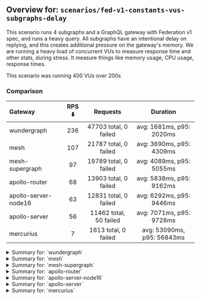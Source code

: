 ## Overview for: `scenarios/fed-v1-constants-vus-subgraphs-delay`


This scenario runs 4 subgraphs and a GraphQL gateway with Federation v1 spec, and runs a heavy query. All subgraphs have an intentional delay on replying, and this creates additional pressure on the gateway's memory. We are running a heavy load of concurrent VUs to measure response time and other stats, during stress. It measure things like memory usage, CPU usage, response times.


This scenario was running 400 VUs over 200s


### Comparison


| Gateway              | RPS ⬇️ |        Requests        |          Duration          |
| :------------------- | :----: | :--------------------: | :------------------------: |
| wundergraph          |  236   | 47703 total, 0 failed  |  avg: 1681ms, p95: 2020ms  |
| mesh                 |  107   | 21787 total, 0 failed  |  avg: 3690ms, p95: 4309ms  |
| mesh-supergraph      |   97   | 19789 total, 0 failed  |  avg: 4089ms, p95: 5055ms  |
| apollo-router        |   68   | 13903 total, 0 failed  |  avg: 5838ms, p95: 9162ms  |
| apollo-server-node16 |   63   | 12831 total, 0 failed  |  avg: 6292ms, p95: 9446ms  |
| apollo-server        |   56   | 11462 total, 50 failed |  avg: 7071ms, p95: 9728ms  |
| mercurius            |   7    |  1613 total, 0 failed  | avg: 53090ms, p95: 56843ms |



<details>
  <summary>Summary for: `wundergraph`</summary>

  **K6 Output**




```
     ✓ response code was 200
     ✓ no graphql errors
     ✓ valid response structure

     checks.........................: 100.00% ✓ 143109     ✗ 0    
     data_received..................: 238 MB  1.2 MB/s
     data_sent......................: 57 MB   281 kB/s
     http_req_blocked...............: avg=550.34µs min=1.3µs    med=2.5µs  max=201.13ms p(90)=3.6µs   p(95)=5µs     
     http_req_connecting............: avg=536.57µs min=0s       med=0s     max=200.94ms p(90)=0s      p(95)=0s      
     http_req_duration..............: avg=1.68s    min=874.34ms med=1.67s  max=2.67s    p(90)=1.91s   p(95)=2.01s   
       { expected_response:true }...: avg=1.68s    min=874.34ms med=1.67s  max=2.67s    p(90)=1.91s   p(95)=2.01s   
   ✓ http_req_failed................: 0.00%   ✓ 0          ✗ 47703
     http_req_receiving.............: avg=1.25ms   min=17.89µs  med=44.6µs max=522.58ms p(90)=307µs   p(95)=591.68µs
     http_req_sending...............: avg=1.16ms   min=9.7µs    med=14.4µs max=502.53ms p(90)=49.48µs p(95)=169.7µs 
     http_req_tls_handshaking.......: avg=0s       min=0s       med=0s     max=0s       p(90)=0s      p(95)=0s      
     http_req_waiting...............: avg=1.67s    min=869.77ms med=1.67s  max=2.65s    p(90)=1.91s   p(95)=2.01s   
     http_reqs......................: 47703   236.779206/s
     iteration_duration.............: avg=1.68s    min=874.95ms med=1.68s  max=2.73s    p(90)=1.92s   p(95)=2.02s   
     iterations.....................: 47703   236.779206/s
     vus............................: 239     min=239      max=400
     vus_max........................: 400     min=400      max=400
```


**Performance Overview**


<img src="https://imagedelivery.net/KYe9TScr4TldYHA48pczVg/14731ac1-f9af-4b4f-1032-52e639bd4000/public" alt="Performance Overview" />


**HTTP Overview**


<img src="https://imagedelivery.net/KYe9TScr4TldYHA48pczVg/cdd61137-ce69-43ed-e9fa-faf20a9c0600/public" alt="HTTP Overview" />


  </details>

<details>
  <summary>Summary for: `mesh`</summary>

  **K6 Output**




```
     ✓ response code was 200
     ✓ no graphql errors
     ✓ valid response structure

     checks.........................: 100.00% ✓ 65361      ✗ 0    
     data_received..................: 109 MB  540 kB/s
     data_sent......................: 26 MB   128 kB/s
     http_req_blocked...............: avg=845.94µs min=1.1µs   med=2.1µs  max=76.84ms p(90)=3µs     p(95)=3.8µs  
     http_req_connecting............: avg=831.94µs min=0s      med=0s     max=75.05ms p(90)=0s      p(95)=0s     
     http_req_duration..............: avg=3.68s    min=1.31s   med=3.58s  max=7.61s   p(90)=3.99s   p(95)=4.3s   
       { expected_response:true }...: avg=3.68s    min=1.31s   med=3.58s  max=7.61s   p(90)=3.99s   p(95)=4.3s   
   ✓ http_req_failed................: 0.00%   ✓ 0          ✗ 21787
     http_req_receiving.............: avg=54.09µs  min=17.39µs med=39.4µs max=28.06ms p(90)=62.03µs p(95)=69.79µs
     http_req_sending...............: avg=112.42µs min=6.2µs   med=12.2µs max=57.61ms p(90)=24.99µs p(95)=28.46µs
     http_req_tls_handshaking.......: avg=0s       min=0s      med=0s     max=0s      p(90)=0s      p(95)=0s     
     http_req_waiting...............: avg=3.68s    min=1.31s   med=3.58s  max=7.61s   p(90)=3.99s   p(95)=4.3s   
     http_reqs......................: 21787   107.975706/s
     iteration_duration.............: avg=3.69s    min=1.31s   med=3.58s  max=7.63s   p(90)=3.99s   p(95)=4.3s   
     iterations.....................: 21787   107.975706/s
     vus............................: 227     min=227      max=400
     vus_max........................: 400     min=400      max=400
```


**Performance Overview**


<img src="https://imagedelivery.net/KYe9TScr4TldYHA48pczVg/c3419eac-e504-4fd7-a283-e2da317c2a00/public" alt="Performance Overview" />


**HTTP Overview**


<img src="https://imagedelivery.net/KYe9TScr4TldYHA48pczVg/0b8f5b75-5c60-4d34-d5fb-ad43c1a9b600/public" alt="HTTP Overview" />


  </details>

<details>
  <summary>Summary for: `mesh-supergraph`</summary>

  **K6 Output**




```
     ✓ response code was 200
     ✗ no graphql errors
      ↳  99% — ✓ 19788 / ✗ 1
     ✗ valid response structure
      ↳  0% — ✓ 0 / ✗ 19789

     checks.........................: 66.66% ✓ 39577     ✗ 19790
     data_received..................: 100 MB 491 kB/s
     data_sent......................: 24 MB  116 kB/s
     http_req_blocked...............: avg=752.16µs min=1.1µs  med=2.1µs  max=106.06ms p(90)=3.2µs  p(95)=4.1µs  
     http_req_connecting............: avg=734.97µs min=0s     med=0s     max=106.01ms p(90)=0s     p(95)=0s     
     http_req_duration..............: avg=4.08s    min=2.85s  med=3.97s  max=9.06s    p(90)=4.36s  p(95)=5.05s  
       { expected_response:true }...: avg=4.08s    min=2.85s  med=3.97s  max=9.06s    p(90)=4.36s  p(95)=5.05s  
   ✓ http_req_failed................: 0.00%  ✓ 0         ✗ 19789
     http_req_receiving.............: avg=66.07µs  min=20.6µs med=44.3µs max=35.93ms  p(90)=68.8µs p(95)=77.21µs
     http_req_sending...............: avg=71.75µs  min=7.4µs  med=12.5µs max=41.49ms  p(90)=24.4µs p(95)=30.4µs 
     http_req_tls_handshaking.......: avg=0s       min=0s     med=0s     max=0s       p(90)=0s     p(95)=0s     
     http_req_waiting...............: avg=4.08s    min=2.85s  med=3.97s  max=9.06s    p(90)=4.36s  p(95)=5.05s  
     http_reqs......................: 19789  97.550788/s
     iteration_duration.............: avg=4.08s    min=2.85s  med=3.97s  max=9.06s    p(90)=4.36s  p(95)=5.05s  
     iterations.....................: 19789  97.550788/s
     vus............................: 57     min=57      max=400
     vus_max........................: 400    min=400     max=400
```


**Performance Overview**


<img src="https://imagedelivery.net/KYe9TScr4TldYHA48pczVg/b069801b-141f-413b-d5bc-a0763b727700/public" alt="Performance Overview" />


**HTTP Overview**


<img src="https://imagedelivery.net/KYe9TScr4TldYHA48pczVg/f479f6a8-8d72-463e-cc96-b6d44424f600/public" alt="HTTP Overview" />


  </details>

<details>
  <summary>Summary for: `apollo-router`</summary>

  **K6 Output**




```
     ✓ response code was 200
     ✗ no graphql errors
      ↳  99% — ✓ 13833 / ✗ 70
     ✗ valid response structure
      ↳  99% — ✓ 13833 / ✗ 70

     checks.........................: 99.66% ✓ 41569     ✗ 140  
     data_received..................: 69 MB  339 kB/s
     data_sent......................: 17 MB  81 kB/s
     http_req_blocked...............: avg=971.55µs min=1.5µs  med=3µs    max=78.2ms   p(90)=5.2µs   p(95)=23.7µs  
     http_req_connecting............: avg=951.61µs min=0s     med=0s     max=78.16ms  p(90)=0s      p(95)=0s      
     http_req_duration..............: avg=5.83s    min=1.99s  med=5.59s  max=11.99s   p(90)=7.65s   p(95)=9.16s   
       { expected_response:true }...: avg=5.83s    min=1.99s  med=5.59s  max=11.99s   p(90)=7.65s   p(95)=9.16s   
   ✓ http_req_failed................: 0.00%  ✓ 0         ✗ 13903
     http_req_receiving.............: avg=90.69µs  min=25.4µs med=62.7µs max=32.73ms  p(90)=109.9µs p(95)=143.2µs 
     http_req_sending...............: avg=212.92µs min=9.7µs  med=17.7µs max=231.51ms p(90)=50.8µs  p(95)=125.19µs
     http_req_tls_handshaking.......: avg=0s       min=0s     med=0s     max=0s       p(90)=0s      p(95)=0s      
     http_req_waiting...............: avg=5.83s    min=1.98s  med=5.59s  max=11.99s   p(90)=7.65s   p(95)=9.16s   
     http_reqs......................: 13903  68.077992/s
     iteration_duration.............: avg=5.84s    min=1.99s  med=5.59s  max=11.99s   p(90)=7.65s   p(95)=9.17s   
     iterations.....................: 13903  68.077992/s
     vus............................: 62     min=62      max=400
     vus_max........................: 400    min=400     max=400
```


**Performance Overview**


<img src="https://imagedelivery.net/KYe9TScr4TldYHA48pczVg/dfa28964-5ef8-42ff-be2d-fdf69183b700/public" alt="Performance Overview" />


**HTTP Overview**


<img src="https://imagedelivery.net/KYe9TScr4TldYHA48pczVg/787c0c6e-f946-4297-0ee7-ae14a7b7e100/public" alt="HTTP Overview" />


  </details>

<details>
  <summary>Summary for: `apollo-server-node16`</summary>

  **K6 Output**




```
     ✓ response code was 200
     ✗ no graphql errors
      ↳  82% — ✓ 10649 / ✗ 2182
     ✗ valid response structure
      ↳  82% — ✓ 10649 / ✗ 2182

     checks.........................: 88.66% ✓ 34129     ✗ 4364 
     data_received..................: 64 MB  313 kB/s
     data_sent......................: 15 MB  75 kB/s
     http_req_blocked...............: avg=1.09ms   min=900ns   med=2.2µs   max=97.22ms p(90)=3.4µs   p(95)=13.14µs
     http_req_connecting............: avg=1.07ms   min=0s      med=0s      max=97.19ms p(90)=0s      p(95)=0s     
     http_req_duration..............: avg=6.29s    min=1.44s   med=5.95s   max=12.35s  p(90)=8.42s   p(95)=9.44s  
       { expected_response:true }...: avg=6.29s    min=1.44s   med=5.95s   max=12.35s  p(90)=8.42s   p(95)=9.44s  
   ✓ http_req_failed................: 0.00%  ✓ 0         ✗ 12831
     http_req_receiving.............: avg=63.6µs   min=20.29µs med=51.59µs max=27.34ms p(90)=75.19µs p(95)=83.49µs
     http_req_sending...............: avg=203.14µs min=6.3µs   med=13.4µs  max=53.36ms p(90)=28.5µs  p(95)=71.59µs
     http_req_tls_handshaking.......: avg=0s       min=0s      med=0s      max=0s      p(90)=0s      p(95)=0s     
     http_req_waiting...............: avg=6.29s    min=1.44s   med=5.95s   max=12.34s  p(90)=8.42s   p(95)=9.44s  
     http_reqs......................: 12831  63.114016/s
     iteration_duration.............: avg=6.29s    min=1.44s   med=5.95s   max=12.4s   p(90)=8.42s   p(95)=9.44s  
     iterations.....................: 12831  63.114016/s
     vus............................: 67     min=67      max=400
     vus_max........................: 400    min=400     max=400
```


**Performance Overview**


<img src="https://imagedelivery.net/KYe9TScr4TldYHA48pczVg/2738d7f5-31b1-4368-c50e-9aca3d3baa00/public" alt="Performance Overview" />


**HTTP Overview**


<img src="https://imagedelivery.net/KYe9TScr4TldYHA48pczVg/50140ea9-6b82-417c-5a83-41c86071a500/public" alt="HTTP Overview" />


  </details>

<details>
  <summary>Summary for: `apollo-server`</summary>

  **K6 Output**




```
     ✗ response code was 200
      ↳  99% — ✓ 11412 / ✗ 50
     ✗ no graphql errors
      ↳  83% — ✓ 9564 / ✗ 1898
     ✗ valid response structure
      ↳  83% — ✓ 9564 / ✗ 1848

     checks.........................: 88.94% ✓ 30540     ✗ 3796 
     data_received..................: 57 MB  276 kB/s
     data_sent......................: 14 MB  67 kB/s
     http_req_blocked...............: avg=2.29ms   min=1.3µs    med=2.4µs  max=180.47ms p(90)=3.9µs  p(95)=16.5µs 
     http_req_connecting............: avg=2.24ms   min=0s       med=0s     max=180.28ms p(90)=0s     p(95)=0s     
     http_req_duration..............: avg=7.07s    min=976.05ms med=6.31s  max=1m0s     p(90)=8.76s  p(95)=9.72s  
       { expected_response:true }...: avg=6.83s    min=976.05ms med=6.31s  max=59.88s   p(90)=8.73s  p(95)=9.6s   
   ✓ http_req_failed................: 0.43%  ✓ 50        ✗ 11412
     http_req_receiving.............: avg=62.27µs  min=0s       med=53.5µs max=11.66ms  p(90)=78µs   p(95)=87.19µs
     http_req_sending...............: avg=277.84µs min=7.5µs    med=13.5µs max=106.11ms p(90)=29.1µs p(95)=105.3µs
     http_req_tls_handshaking.......: avg=0s       min=0s       med=0s     max=0s       p(90)=0s     p(95)=0s     
     http_req_waiting...............: avg=7.07s    min=976ms    med=6.31s  max=1m0s     p(90)=8.76s  p(95)=9.72s  
     http_reqs......................: 11462  56.070088/s
     iteration_duration.............: avg=7.07s    min=976.27ms med=6.32s  max=1m0s     p(90)=8.78s  p(95)=9.72s  
     iterations.....................: 11462  56.070088/s
     vus............................: 127    min=127     max=400
     vus_max........................: 400    min=400     max=400
```


**Performance Overview**


<img src="https://imagedelivery.net/KYe9TScr4TldYHA48pczVg/61d8b1d6-f15f-4abb-df37-897121f91100/public" alt="Performance Overview" />


**HTTP Overview**


<img src="https://imagedelivery.net/KYe9TScr4TldYHA48pczVg/c3c9e715-8b83-4f9f-89ba-ea5cee180e00/public" alt="HTTP Overview" />


  </details>

<details>
  <summary>Summary for: `mercurius`</summary>

  **K6 Output**




```
     ✓ response code was 200
     ✓ no graphql errors
     ✓ valid response structure

     checks.........................: 100.00% ✓ 4839     ✗ 0    
     data_received..................: 8.1 MB  35 kB/s
     data_sent......................: 1.9 MB  8.3 kB/s
     http_req_blocked...............: avg=12.54ms min=1.8µs  med=2.6µs  max=97.41ms p(90)=59.17ms p(95)=65.24ms 
     http_req_connecting............: avg=12.36ms min=0s     med=0s     max=97.37ms p(90)=58.85ms p(95)=64.61ms 
     http_req_duration..............: avg=53.09s  min=29.42s med=56.51s max=57s     p(90)=56.79s  p(95)=56.84s  
       { expected_response:true }...: avg=53.09s  min=29.42s med=56.51s max=57s     p(90)=56.79s  p(95)=56.84s  
   ✓ http_req_failed................: 0.00%   ✓ 0        ✗ 1613 
     http_req_receiving.............: avg=69.44µs min=25.8µs med=63.3µs max=716.7µs p(90)=95.27µs p(95)=110.37µs
     http_req_sending...............: avg=1.37ms  min=10.6µs med=21µs   max=22.95ms p(90)=3.33ms  p(95)=11.39ms 
     http_req_tls_handshaking.......: avg=0s      min=0s     med=0s     max=0s      p(90)=0s      p(95)=0s      
     http_req_waiting...............: avg=53.08s  min=29.42s med=56.51s max=57s     p(90)=56.79s  p(95)=56.84s  
     http_reqs......................: 1613    7.031608/s
     iteration_duration.............: avg=53.1s   min=29.42s med=56.51s max=57s     p(90)=56.79s  p(95)=56.84s  
     iterations.....................: 1613    7.031608/s
     vus............................: 10      min=10     max=400
     vus_max........................: 400     min=400    max=400
```


**Performance Overview**


<img src="https://imagedelivery.net/KYe9TScr4TldYHA48pczVg/9282862b-a10c-4a96-b863-be4855052a00/public" alt="Performance Overview" />


**HTTP Overview**


<img src="https://imagedelivery.net/KYe9TScr4TldYHA48pczVg/d83c1429-d540-4f73-8813-dc8672b6f300/public" alt="HTTP Overview" />


  </details>